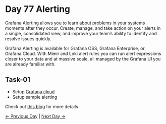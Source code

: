 # Day 77 Alerting

Grafana Alerting allows you to learn about problems in your systems moments after they occur. Create, manage, and take action on your alerts in a single, consolidated view, and improve your team’s ability to identify and resolve issues quickly.

Grafana Alerting is available for Grafana OSS, Grafana Enterprise, or Grafana Cloud. With Mimir and Loki alert rules you can run alert expressions closer to your data and at massive scale, all managed by the Grafana UI you are already familiar with.

## Task-01

- Setup [Grafana cloud](https://grafana.com/products/cloud/)
- Setup sample alerting

Check out [this blog](https://grafana.com/docs/grafana/latest/alerting/) for more details

[← Previous Day](../day76/README.md) | [Next Day →](../day78/README.md)
